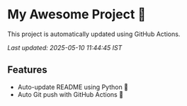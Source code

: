 # My Awesome Project 🚀

This project is automatically updated using GitHub Actions.

_Last updated: 2025-05-10 11:44:45 IST_

## Features
- Auto-update README using Python 🐍
- Auto Git push with GitHub Actions 🤖
